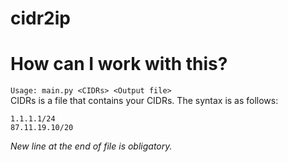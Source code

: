 # cidr2ip

How can I work with this?
=========================

`Usage: main.py <CIDRs> <Output file>`\
CIDRs is a file that contains your CIDRs. The syntax is as follows:
~~~~
1.1.1.1/24
87.11.19.10/20

~~~~
*New line at the end of file is obligatory.*
